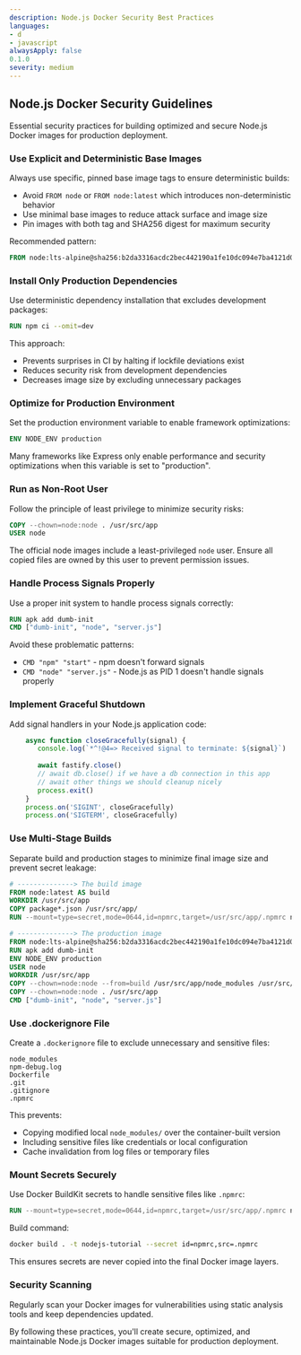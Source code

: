 ```yaml
---
description: Node.js Docker Security Best Practices
languages:
- d
- javascript
alwaysApply: false
0.1.0
severity: medium
---
```


## Node.js Docker Security Guidelines

Essential security practices for building optimized and secure Node.js Docker images for production deployment.

### Use Explicit and Deterministic Base Images

Always use specific, pinned base image tags to ensure deterministic builds:
- Avoid `FROM node` or `FROM node:latest` which introduces non-deterministic behavior
- Use minimal base images to reduce attack surface and image size
- Pin images with both tag and SHA256 digest for maximum security

Recommended pattern:
```dockerfile
FROM node:lts-alpine@sha256:b2da3316acdc2bec442190a1fe10dc094e7ba4121d029cb32075ff59bb27390a
```

### Install Only Production Dependencies

Use deterministic dependency installation that excludes development packages:
```dockerfile
RUN npm ci --omit=dev
```

This approach:
- Prevents surprises in CI by halting if lockfile deviations exist
- Reduces security risk from development dependencies
- Decreases image size by excluding unnecessary packages

### Optimize for Production Environment

Set the production environment variable to enable framework optimizations:
```dockerfile
ENV NODE_ENV production
```

Many frameworks like Express only enable performance and security optimizations when this variable is set to "production".

### Run as Non-Root User

Follow the principle of least privilege to minimize security risks:
```dockerfile
COPY --chown=node:node . /usr/src/app
USER node
```

The official node images include a least-privileged `node` user. Ensure all copied files are owned by this user to prevent permission issues.

### Handle Process Signals Properly

Use a proper init system to handle process signals correctly:
```dockerfile
RUN apk add dumb-init
CMD ["dumb-init", "node", "server.js"]
```

Avoid these problematic patterns:
- `CMD "npm" "start"` - npm doesn't forward signals
- `CMD "node" "server.js"` - Node.js as PID 1 doesn't handle signals properly

### Implement Graceful Shutdown

Add signal handlers in your Node.js application code:
```javascript
    async function closeGracefully(signal) {
       console.log(`*^!@4=> Received signal to terminate: ${signal}`)
     
       await fastify.close()
       // await db.close() if we have a db connection in this app
       // await other things we should cleanup nicely
       process.exit()
    }
    process.on('SIGINT', closeGracefully)
    process.on('SIGTERM', closeGracefully)
```

### Use Multi-Stage Builds

Separate build and production stages to minimize final image size and prevent secret leakage:

```dockerfile
# --------------> The build image
FROM node:latest AS build
WORKDIR /usr/src/app
COPY package*.json /usr/src/app/
RUN --mount=type=secret,mode=0644,id=npmrc,target=/usr/src/app/.npmrc npm ci --omit=dev

# --------------> The production image
FROM node:lts-alpine@sha256:b2da3316acdc2bec442190a1fe10dc094e7ba4121d029cb32075ff59bb27390a
RUN apk add dumb-init
ENV NODE_ENV production
USER node
WORKDIR /usr/src/app
COPY --chown=node:node --from=build /usr/src/app/node_modules /usr/src/app/node_modules
COPY --chown=node:node . /usr/src/app
CMD ["dumb-init", "node", "server.js"]
```

### Use .dockerignore File

Create a `.dockerignore` file to exclude unnecessary and sensitive files:
```
node_modules
npm-debug.log
Dockerfile
.git
.gitignore
.npmrc
```

This prevents:
- Copying modified local `node_modules/` over the container-built version
- Including sensitive files like credentials or local configuration
- Cache invalidation from log files or temporary files

### Mount Secrets Securely

Use Docker BuildKit secrets to handle sensitive files like `.npmrc`:
```dockerfile
RUN --mount=type=secret,mode=0644,id=npmrc,target=/usr/src/app/.npmrc npm ci --omit=dev
```

Build command:
```bash
docker build . -t nodejs-tutorial --secret id=npmrc,src=.npmrc
```

This ensures secrets are never copied into the final Docker image layers.

### Security Scanning

Regularly scan your Docker images for vulnerabilities using static analysis tools and keep dependencies updated.

By following these practices, you'll create secure, optimized, and maintainable Node.js Docker images suitable for production deployment.